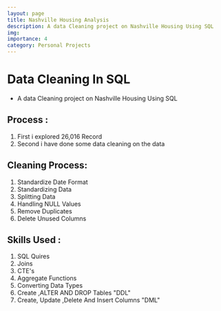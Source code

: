 ```yaml
---
layout: page
title: Nashville Housing Analysis
description: A data Cleaning project on Nashville Housing Using SQL
img:
importance: 4
category: Personal Projects
---
```

# Data Cleaning In SQL
* A data Cleaning project on Nashville Housing Using SQL
## Process :
1. First i explored 26,016 Record
2. Second i have done some data cleaning on the data
## Cleaning Process:
1. Standardize Date Format
2. Standardizing Data
3. Splitting Data
4. Handling NULL Values
5. Remove Duplicates
6. Delete Unused Columns
## Skills Used :
1. SQL Quires
2. Joins
3. CTE's
4. Aggregate Functions
5. Converting Data Types
6. Create ,ALTER AND DROP Tables "DDL"
8. Create, Update ,Delete And Insert Columns "DML"
